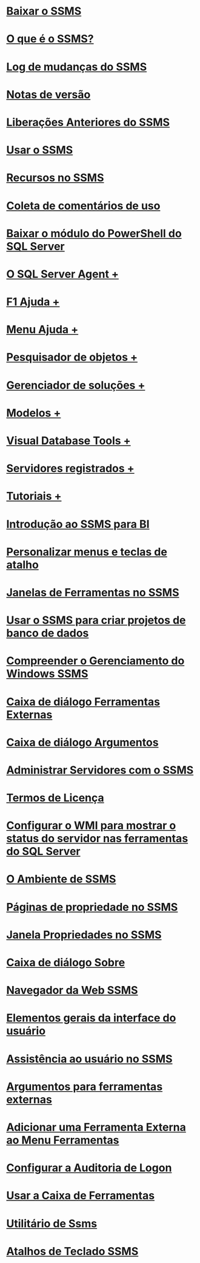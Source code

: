 # [Baixar o SSMS](download-sql-server-management-studio-ssms.md)
# [O que é o SSMS?](sql-server-management-studio-ssms.md)
# [Log de mudanças do SSMS](sql-server-management-studio-changelog-ssms.md)
# [Notas de versão](sql-server-management-studio-release-notes.md)
# [Liberações Anteriores do SSMS](previous-sql-server-management-studio-releases.md)
# [Usar o SSMS](use-sql-server-management-studio.md)
# [Recursos no SSMS](features-in-sql-server-management-studio.md)
# [Coleta de comentários de uso](sql-server-management-studio-telemetry-ssms.md)
# [Baixar o módulo do PowerShell do SQL Server](download-sql-server-ps-module.md)

# [O SQL Server Agent +](../ssms/agent/sql-server-agent.md)
# [F1 Ajuda +](../ssms/f1-help/f1-help-for-server-connections-sql-server-management-studio.md)
# [Menu Ajuda +](../ssms/menu-help/sql-server-management-studio-menu-help.md)
# [Pesquisador de objetos +](../ssms/object/object-explorer.md)
# [Gerenciador de soluções +](../ssms/solution/solution-explorer.md)
# [Modelos +](../ssms/template/template-explorer.md)
# [Visual Database Tools +](../ssms/visual-db-tools/visual-database-tools.md)
# [Servidores registrados +](../ssms/register-servers/register-servers.md)
# [Tutoriais +](../ssms/tutorials/tutorial-sql-server-management-studio.md)

# [Introdução ao SSMS para BI](introduction-to-sql-server-management-studio-for-business-intelligence.md)
# [Personalizar menus e teclas de atalho](customize-menus-and-shortcut-keys.md)
# [Janelas de Ferramentas no SSMS](tool-windows-in-sql-server-management-studio.md)
# [Usar o SSMS para criar projetos de banco de dados](build-database-projects-by-using-sql-server-management-studio.md)
# [Compreender o Gerenciamento do Windows SSMS](understand-sql-server-management-studio-windows-management.md)
# [Caixa de diálogo Ferramentas Externas](external-tools-dialog-box.md)

# [Caixa de diálogo Argumentos](arguments-dialog-box.md)
# [Administrar Servidores com o SSMS](administer-servers-with-sql-server-management-studio.md)
# [Termos de Licença](sql-server-management-studio-license-terms.md)
# [Configurar o WMI para mostrar o status do servidor nas ferramentas do SQL Server](configure-wmi-to-show-server-status-in-sql-server-tools.md)
# [O Ambiente de SSMS](the-sql-server-management-studio-environment.md)
# [Páginas de propriedade no SSMS](property-pages-in-sql-server-management-studio.md)
# [Janela Propriedades no SSMS](properties-window-management-studio.md)

# [Caixa de diálogo Sobre](about-dialog-box.md)
# [Navegador da Web SSMS](sql-server-management-studio-web-browser.md)
# [Elementos gerais da interface do usuário](general-user-interface-elements.md)

# [Assistência ao usuário no SSMS](user-assistance-in-sql-server-management-studio.md)
# [Argumentos para ferramentas externas](use-of-sql-server-features-and-capabilities-wwi-oltp.md)
# [Adicionar uma Ferramenta Externa ao Menu Ferramentas](add-an-external-tool-to-the-tools-menu-sql-server-management-studio.md)
# [Configurar a Auditoria de Logon](configure-login-auditing-sql-server-management-studio.md)
# [Usar a Caixa de Ferramentas](use-the-toolbox.md)

# [Utilitário de Ssms](ssms-utility.md)  
# [Atalhos de Teclado SSMS](sql-server-management-studio-keyboard-shortcuts.md)  

